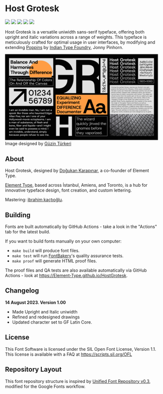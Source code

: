# Host Grotesk

[![][Fontbakery]](https://Element-Type.github.io/HostGrotesk/fontbakery/fontbakery-report.html)
[![][Universal]](https://Element-Type.github.io/HostGrotesk/fontbakery/fontbakery-report.html)
[![][GF Profile]](https://Element-Type.github.io/HostGrotesk/fontbakery/fontbakery-report.html)
[![][Outline Correctness]](https://Element-Type.github.io/HostGrotesk/fontbakery/fontbakery-report.html)
[![][Shaping]](https://Element-Type.github.io/HostGrotesk/fontbakery/fontbakery-report.html)

[Fontbakery]: https://img.shields.io/endpoint?url=https%3A%2F%2Fraw.githubusercontent.com%2FElement-Type%2FHostGrotesk%2Fgh-pages%2Fbadges%2Foverall.json
[GF Profile]: https://img.shields.io/endpoint?url=https%3A%2F%2Fraw.githubusercontent.com%2FElement-Type%2FHostGrotesk%2Fgh-pages%2Fbadges%2FGoogleFonts.json
[Outline Correctness]: https://img.shields.io/endpoint?url=https%3A%2F%2Fraw.githubusercontent.com%2FElement-Type%2FHostGrotesk%2Fgh-pages%2Fbadges%2FOutlineCorrectnessChecks.json
[Shaping]: https://img.shields.io/endpoint?url=https%3A%2F%2Fraw.githubusercontent.com%2FElement-Type%2FHostGrotesk%2Fgh-pages%2Fbadges%2FShapingChecks.json
[Universal]: https://img.shields.io/endpoint?url=https%3A%2F%2Fraw.githubusercontent.com%2FElement-Type%2FHostGrotesk%2Fgh-pages%2Fbadges%2FUniversal.json


Host Grotesk is a versatile uniwidth sans-serif typeface, offering both upright and italic variations across a range of weights. This typeface is meticulously crafted for optimal usage in user interfaces, by modifying and extending [Poppins](https://fonts.google.com/specimen/Poppins) by [Indian Type Foundry](https://www.indiantypefoundry.com), Jonny Pinhorn.



![Host Grotesk](documentation/HostGrotesk-Promo.jpg)
Image designed by [Güzin Türkeri](https://www.behance.net/guzinturkeri)

## About

Host Grotesk, designed by [Doğukan Karapınar](https://doughkan.com), a co-founder of Element Type. 

[Element Type](https://elementtype.co), based across İstanbul, Amiens, and Toronto, is a hub for innovative typeface design, font creation, and custom lettering. 

Mastering: [ibrahim kaçtıoğlu](http://ibrahimkactioglu.com).


## Building

Fonts are built automatically by GitHub Actions - take a look in the "Actions" tab for the latest build.

If you want to build fonts manually on your own computer:

* `make build` will produce font files.
* `make test` will run [FontBakery](https://github.com/googlefonts/fontbakery)'s quality assurance tests.
* `make proof` will generate HTML proof files.

The proof files and QA tests are also available automatically via GitHub Actions - look at https://Element-Type.github.io/HostGrotesk.

## Changelog

**14 August 2023. Version 1.00**
- Made Upright and Italic uniwidth
- Refined and redesigned drawings
- Updated character set to GF Latin Core.

## License

This Font Software is licensed under the SIL Open Font License, Version 1.1.
This license is available with a FAQ at
https://scripts.sil.org/OFL

## Repository Layout

This font repository structure is inspired by [Unified Font Repository v0.3](https://github.com/unified-font-repository/Unified-Font-Repository), modified for the Google Fonts workflow.
